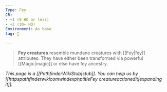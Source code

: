 ```yaml
---
Type: Fey
CR:
- +1 (9 HD or less)
- +2 (10+ HD)
Environment: As base
tag: 👹

---
```


> **Fey creatures** resemble mundane creatures with [[Fey|fey]] attributes. They have either been transformed via powerful [[Magic|magic]] or else have fey ancestry.



*This page is a [[PathfinderWikiStub|stub]]. You can help us by [[httpspathfinderwikicomwindexphptitleFey creatureactionedit|expanding it]].*







